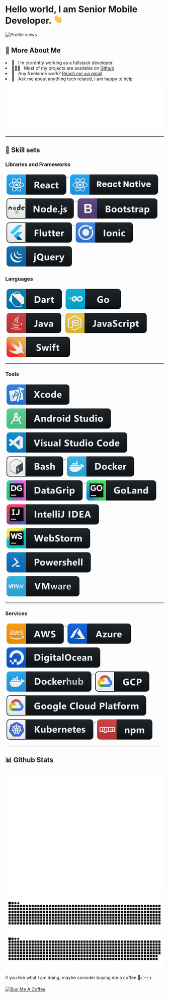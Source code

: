 <h1>Hello world, I am Senior Mobile Developer. <img  src="https://raw.githubusercontent.com/ABSphreak/ABSphreak/master/gifs/Hi.gif" width="30px"></h1>

![Profile views](https://gpvc.arturio.dev/ildfreelancer)

## 🧐 More About Me

<div style="display: flex;flex-wrap: wrap;">
  <div style="flex-grow: 1;">
    <li>🔭 &nbsp; I’m currently working as a fullstack developer</li>
    <li>👨🏻‍💻 &nbsp; Most of my projects are available on <a href="https://github.com/DevWizard0000?tab=repositories">Github</a></li>
    <li>💼 &nbsp; Any freelance work? <a href="mailto:beautifulworld820.1@gmail.com">Reach me via email</a></li>
    <li>💬 &nbsp; Ask me about anything tech related, I am happy to help</li>
  </div>
  <div style="flex-grow: 1;">
    <img src="https://raw.githubusercontent.com/kittinan/spotify-github-profile/master/img/novatorem.svg" style="max-width: 100%;">
  </div>
</div>

---

## 🔨 Skill sets

### Libraries and Frameworks

<p align="left">
  <a href="#">
    <img src="svg/dev/frameworks/react.svg" alt="react" style="vertical-align:top; margin:6px 4px">
  </a>  
  <a href="#">
    <img src="svg/dev/frameworks/react-native.svg" alt="react" style="vertical-align:top; margin:6px 4px">
  </a>  
  <a href="#">
    <img src="svg/dev/frameworks/nodejs.svg" alt="nodejs" style="vertical-align:top; margin:6px 4px">
  </a>  
   <a href="#">
    <img src="svg/dev/frameworks/bootstrap.svg" alt="bootstrap" style="vertical-align:top; margin:6px 4px">
  </a>  
  <a href="#">
    <img src="svg/dev/frameworks/flutter.svg" alt="flutter" style="vertical-align:top; margin:6px 4px">
  </a>  
  <a href="#">
    <img src="svg/dev/frameworks/ionic.svg" alt="ionic" style="vertical-align:top; margin:6px 4px">
  </a>  
  <a href="#">
    <img src="svg/dev/frameworks/jquery.svg" alt="jquery" style="vertical-align:top; margin:6px 4px">
  </a>  
</p>

### Languages

<p align="left">
  <a href="#">
    <img src="svg/dev/languages/dart.svg" alt="dart_colour" style="vertical-align:top; margin:6px 4px">
  </a>  
  <a href="#">
    <img src="svg/dev/languages/go.svg" alt="go" style="vertical-align:top; margin:6px 4px">
  </a>  
  <a href="#">
    <img src="svg/dev/languages/java.svg" alt="java" style="vertical-align:top; margin:6px 4px">
  </a>  
  <a href="#">
    <img src="svg/dev/languages/js.svg" alt="js" style="vertical-align:top; margin:6px 4px">
  </a>  
  <a href="#">
    <img src="svg/dev/languages/swift.svg" alt="swift" style="vertical-align:top; margin:6px 4px">
  </a>  
</p>

---

### Tools  

<p align="left">
  <a href="#">
    <img src="svg/dev/tools/xcode.svg" alt="xcode" style="vertical-align:top; margin:6px 4px">
  </a>
  <a href="#">
    <img src="svg/dev/tools/android_studio.svg" alt="android_studio_colour" style="vertical-align:top; margin:6px 4px">
  </a>
    <a href="#">
    <img src="svg/dev/tools/visualstudio_code.svg" alt="visualstudio_code" style="vertical-align:top; margin:6px 4px">
  </a>
  <a href="#">
    <img src="svg/dev/tools/bash.svg" alt="bash" style="vertical-align:top; margin:6px 4px">
  </a>
  <a href="#">
    <img src="svg/dev/tools/docker.svg" alt="docker" style="vertical-align:top; margin:6px 4px">
  </a>
  <a href="#">
    <img src="svg/dev/tools/jetbrains_datagrip.svg" alt="jetbrains_datagrip" style="vertical-align:top; margin:6px 4px">
  </a>
  <a href="#">
    <img src="svg/dev/tools/jetbrains_goland.svg" alt="jetbrains_goland" style="vertical-align:top; margin:6px 4px">
  </a>
  <a href="#">
    <img src="svg/dev/tools/jetbrains_intellij.svg" alt="jetbrains_intellij" style="vertical-align:top; margin:6px 4px">
  </a>
  <a href="#">
    <img src="svg/dev/tools/jetbrains_webstorm.svg" alt="jetbrains webstorm" style="vertical-align:top; margin:6px 4px">
  </a>
  <a href="#">
    <img src="svg/dev/tools/powershell.svg" alt="powershell" style="vertical-align:top; margin:6px 4px">
  </a>
  <a href="#">
    <img src="svg/dev/tools/vmware.svg" alt="vmware" style="vertical-align:top; margin:6px 4px">
  </a>
</p>

---

### Services

<p align="left">
  <a href="#">
    <img src="svg/dev/services/aws.svg" alt="aws" style="vertical-align:top; margin:6px 4px">
  </a>
  <a href="#">
    <img src="svg/dev/services/azure.svg" alt="azure" style="vertical-align:top; margin:6px 4px">
  </a>
  <a href="#">
    <img src="svg/dev/services/digitalocean.svg" alt="digitalocean" style="vertical-align:top; margin:6px 4px">
  </a>
  <a href="#">
    <img src="svg/dev/services/dockerhub.svg" alt="dockerhub" style="vertical-align:top; margin:6px 4px">
  </a>
  <a href="#">
    <img src="svg/dev/services/gcp.svg" alt="gcp" style="vertical-align:top; margin:6px 4px">
  </a>
  <a href="#">
    <img src="svg/dev/services/google_cloud_platform.svg" alt="google_cloud_platform" style="vertical-align:top; margin:6px 4px">
  </a>
  <a href="#">
    <img src="svg/dev/services/kubernetes.svg" alt="kubernetes" style="vertical-align:top; margin:6px 4px">
  </a>
  <a href="#">
    <img src="svg/dev/services/npm.svg" alt="npm" style="vertical-align:top; margin:6px 4px">
  </a>
</p>

---

## 📊 Github Stats

![Metrics](/github-metrics.svg)

![github contribution grid snake animation](https://raw.githubusercontent.com/ildfreelancer/ildfreelancer/output/github-contribution-grid-snake-dark.svg#gh-dark-mode-only)![github contribution grid snake animation](https://raw.githubusercontent.com/platane/platane/output/github-contribution-grid-snake.svg#gh-light-mode-only)

if you like what I am doing, maybe consider buying me a coffee 🥺👉👈

<a href="https://www.buymeacoffee.com/DevWizard0000" target="_blank"><img src="https://cdn.buymeacoffee.com/buttons/v2/default-red.png" alt="Buy Me A Coffee" width="150" ></a>
